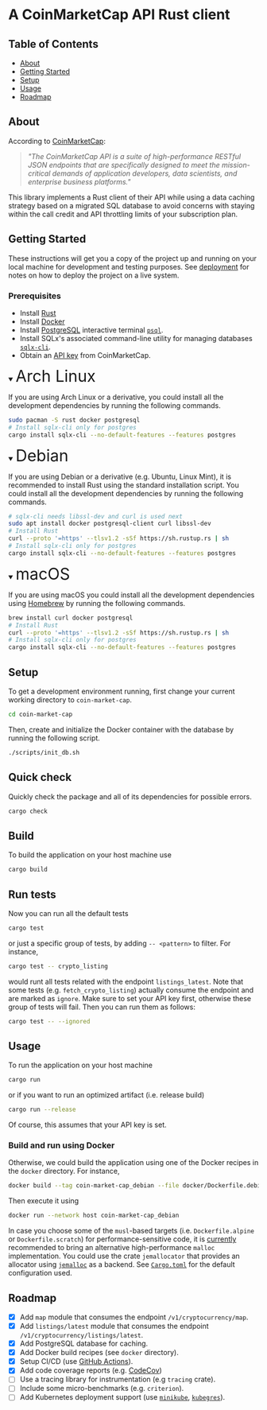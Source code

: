 # A CoinMarketCap API Rust client 

## Table of Contents

- [About](#about)
- [Getting Started](#getting_started)
- [Setup](#setup)
- [Usage](#usage)
- [Roadmap](#roadmap)

## About <a name = "about"></a>

According to [CoinMarketCap](https://coinmarketcap.com/api/documentation/v1/#section/Introduction):

>*"The CoinMarketCap API is a suite of high-performance RESTful JSON endpoints that are specifically
designed to meet the mission-critical demands of application developers, data scientists, and
enterprise business platforms."*

This library implements a Rust client of their API while using a data caching strategy based on a
migrated SQL database to avoid concerns with staying within the call credit and API throttling limits
of your subscription plan.

## Getting Started <a name = "getting_started"></a>

These instructions will get you a copy of the project up and running on your local machine for
development and testing purposes. See [deployment](../README.md#deployment) for notes on how to
deploy the project on a live system.

### Prerequisites

- Install [Rust](https://www.rust-lang.org/tools/install)
- Install [Docker](https://docs.docker.com/get-docker/)
- Install [PostgreSQL](https://www.postgresql.org/download/) interactive terminal
  [`psql`](https://www.postgresql.org/docs/current/app-psql.html).
- Install SQLx's associated command-line utility for managing databases
  [`sqlx-cli`](https://crates.io/crates/sqlx-cli).
- Obtain an [API key](https://coinmarketcap.com/api/documentation/v1/#section/Quick-Start-Guide)
  from CoinMarketCap.

<details open>
<summary><font size="6">Arch Linux</font></summary>

If you are using Arch Linux or a derivative, you could install all the development dependencies by
running the following commands.
```sh
sudo pacman -S rust docker postgresql
# Install sqlx-cli only for postgres
cargo install sqlx-cli --no-default-features --features postgres
```
</details>

<details open>
<summary><font size="6">Debian</font></summary>

If you are using Debian or a derivative (e.g. Ubuntu, Linux Mint), it is recommended to install Rust
using the standard installation script. You could install all the development dependencies by running
the following commands.
```sh
# sqlx-cli needs libssl-dev and curl is used next
sudo apt install docker postgresql-client curl libssl-dev
# Install Rust
curl --proto '=https' --tlsv1.2 -sSf https://sh.rustup.rs | sh
# Install sqlx-cli only for postgres
cargo install sqlx-cli --no-default-features --features postgres
```
</details>

<details open>
<summary><font size="6">macOS</font></summary>

If you are using macOS you could install all the development dependencies using [Homebrew](https://brew.sh)
by running the following commands.
```sh
brew install curl docker postgresql
# Install Rust
curl --proto '=https' --tlsv1.2 -sSf https://sh.rustup.rs | sh
# Install sqlx-cli only for postgres
cargo install sqlx-cli --no-default-features --features postgres
```
</details>

## Setup <a name = "setup"></a>

To get a development environment running, first change your current working directory to
`coin-market-cap`.

```sh
cd coin-market-cap
```

Then, create and initialize the Docker container with the database by running the following script.

```sh
./scripts/init_db.sh
```

## Quick check

Quickly check the package and all of its dependencies for possible errors.
```sh
cargo check
```

## Build

To build the application on your host machine use

```sh
cargo build
```

## Run tests

Now you can run all the default tests

```sh
cargo test
```
or just a specific group of tests, by adding `-- <pattern>` to filter. For instance,

```sh
cargo test -- crypto_listing
```
would runt all tests related with the endpoint `listings_latest`. Note that some tests (e.g.
`fetch_crypto_listing`) actually consume the endpoint and are marked as `ignore`. Make sure to set
your API key first, otherwise these group of tests will fail. Then you can run them as follows:
 ```sh
cargo test -- --ignored
```

## Usage <a name = "usage"></a>

To run the application on your host machine

```sh
cargo run
```
or if you want to run an optimized artifact (i.e. release build)
```sh
cargo run --release
```
Of course, this assumes that your API key is set.

### Build and run using Docker <a name = "using_docker"></a>

Otherwise, we could build the application using one of the Docker recipes in the `docker` directory.
For instance, 
```sh
docker build --tag coin-market-cap_debian --file docker/Dockerfile.debian .
```
Then execute it using

```sh
docker run --network host coin-market-cap_debian
```
In case you choose some of the `musl`-based targets (i.e. `Dockerfile.alpine` or `Dockerfile.scratch`)
for performance-sensitive code, it is [currently](https://github.com/richfelker/mallocng-draft)
recommended to bring an alternative high-performance `malloc` implementation. You could use the
crate `jemallocator` that provides an allocator using [`jemalloc`](http://jemalloc.net) as a backend.
See [`Cargo.toml`](./Cargo.toml) for the default configuration used.


## Roadmap <a name = "roadmap"></a>

- [x] Add `map` module that consumes the endpoint `/v1/cryptocurrency/map`.
- [x] Add `listings/latest` module that consumes the endpoint `/v1/cryptocurrency/listings/latest`.
- [x] Add PostgreSQL database for caching.
- [x] Add Docker build recipes (see `docker` directory).
- [x] Setup CI/CD (use [GitHub Actions](https://github.com/actions-rs)).
- [x] Add code coverage reports (e.g. [CodeCov](https://codecov.io/))
- [ ] Use a tracing library for instrumentation (e.g `tracing` crate).
- [ ] Include some micro-benchmarks (e.g. `criterion`).
- [ ] Add Kubernetes deployment support (use [`minikube`](https://minikube.sigs.k8s.io/docs/),
    [`kubegres`](https://www.kubegres.io/doc/getting-started.html)).